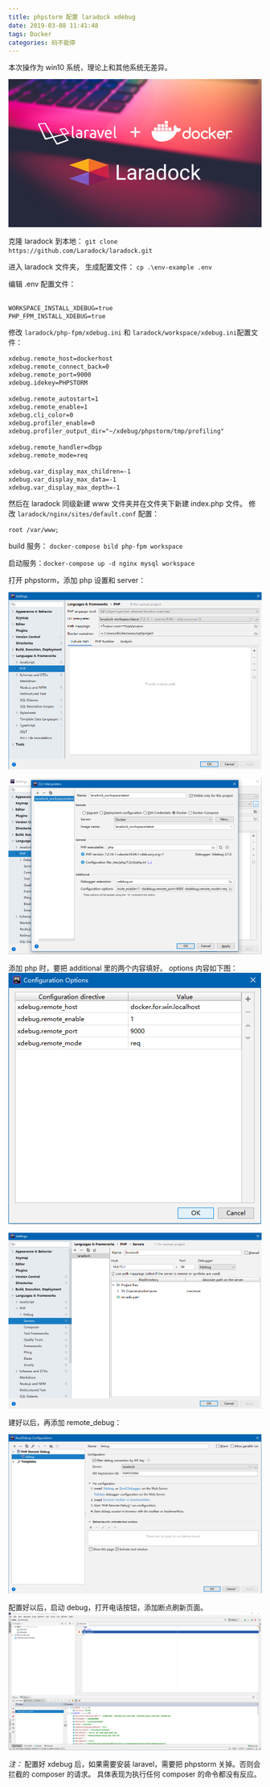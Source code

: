 ```yaml
---
title: phpstorm 配置 laradock xdebug
date: 2019-03-08 11:41:48
tags: Docker
categories: 码不能停
---
```


本次操作为 win10 系统，理论上和其他系统无差异。

![laradock](laradock-xdebug/laradock.png)
<!--more-->

克隆 laradock 到本地： 
`git clone https://github.com/Laradock/laradock.git`

进入 laradock 文件夹， 生成配置文件： 
` cp .\env-example .env `

编辑 .env 配置文件：

```

WORKSPACE_INSTALL_XDEBUG=true
PHP_FPM_INSTALL_XDEBUG=true

```

修改 `laradock/php-fpm/xdebug.ini` 和 `laradock/workspace/xdebug.ini`配置文件：

```
xdebug.remote_host=dockerhost
xdebug.remote_connect_back=0
xdebug.remote_port=9000
xdebug.idekey=PHPSTORM

xdebug.remote_autostart=1
xdebug.remote_enable=1
xdebug.cli_color=0
xdebug.profiler_enable=0
xdebug.profiler_output_dir="~/xdebug/phpstorm/tmp/profiling"

xdebug.remote_handler=dbgp
xdebug.remote_mode=req

xdebug.var_display_max_children=-1
xdebug.var_display_max_data=-1
xdebug.var_display_max_depth=-1
```

然后在 laradock 同级新建 www 文件夹并在文件夹下新建 index.php 文件。
修改 `laradock/nginx/sites/default.conf` 配置：

```
root /var/www;
```
build 服务： `docker-compose bild php-fpm workspace`

启动服务：`docker-compose up -d nginx mysql workspace`

打开 phpstorm，添加 php 设置和 server：

![php](laradock-xdebug/php.png)

![php-option](laradock-xdebug/php-set.png)

添加 php 时，要把 additional 里的两个内容填好。
options 内容如下图：
![options](laradock-xdebug/option.png)

![server](laradock-xdebug/server.png)

建好以后，再添加 remote_debug：

![debug](laradock-xdebug/debug.png)

配置好以后，启动 debug，打开电话按钮，添加断点刷新页面。
![start](laradock-xdebug/start.png)


_注：_ 配置好 xdebug 后，如果需要安装 laravel，需要把 phpstorm 关掉。否则会拦截的 composer 的请求。
具体表现为执行任何 composer 的命令都没有反应。